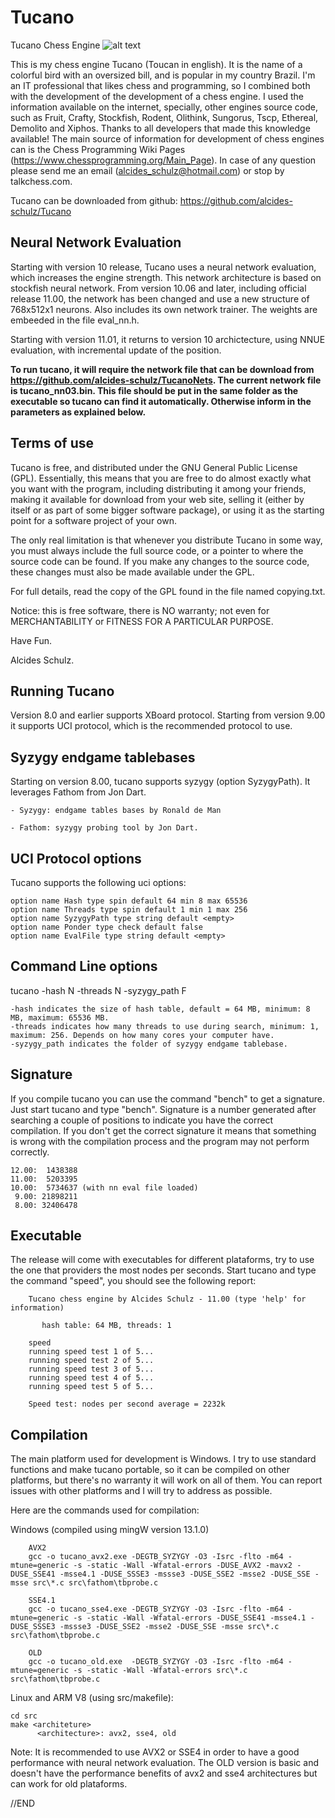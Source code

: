 # Tucano
Tucano Chess Engine ![alt text](image/tucano.bmp "Tucano")

This is my chess engine Tucano (Toucan in english). It is the name of a colorful bird with an oversized bill, and is popular in my country Brazil. 
I'm an IT professional that likes chess and programming, so I combined both with the development of the development of a chess engine. 
I used the information available on the internet, specially, other engines source code, such as Fruit, Crafty, Stockfish, Rodent, Olithink, Sungorus, Tscp, Ethereal, Demolito and Xiphos. Thanks to all developers that made this knowledge available!
The main source of information for development of chess engines can is the Chess Programming Wiki Pages (https://www.chessprogramming.org/Main_Page).
In case of any question please send me an email (alcides_schulz@hotmail.com) or stop by talkchess.com.

Tucano can be downloaded from github: https://github.com/alcides-schulz/Tucano

Neural Network Evaluation
-------------------------
Starting with version 10 release, Tucano uses a neural network evaluation, which increases the engine strength. This network architecture is based on stockfish neural network.
From version 10.06 and later, including official release 11.00, the network has been changed and use a new structure of 768x512x1 neurons. Also includes its own network trainer. The weights are embeeded in the file eval_nn.h.

Starting with version 11.01, it returns to version 10 archictecture, using NNUE evaluation, with incremental update of the position. 

**To run tucano, it will require the network file that can be download from https://github.com/alcides-schulz/TucanoNets. The current network file is tucano_nn03.bin. This file should be put in the same folder as the executable so tucano can find it automatically. Otherwise inform in the parameters as explained below.**


Terms of use
------------
Tucano is free, and distributed under the GNU General Public License (GPL). Essentially, this means that you are free to do almost exactly what you want with the program, including distributing it among your friends, making it available for download from your web site, selling it (either by itself or as part of some bigger software package), or using it as the starting point for a software project of your own.

The only real limitation is that whenever you distribute Tucano in some way, you must always include the full source code, or a pointer to where the source code can be found. If you make any changes to the source code, these changes must also be made available under the GPL.

For full details, read the copy of the GPL found in the file named copying.txt.

Notice: this is free software, there is NO warranty; not even for MERCHANTABILITY or FITNESS FOR A PARTICULAR PURPOSE.

Have Fun.

Alcides Schulz.

Running Tucano
--------------
Version 8.0 and earlier supports XBoard protocol.
Starting from version 9.00 it supports UCI protocol, which is the recommended protocol to use.

Syzygy endgame tablebases
-------------------------
Starting on version 8.00, tucano supports syzygy (option SyzygyPath). It leverages Fathom from Jon Dart.

    - Syzygy: endgame tables bases by Ronald de Man
    
    - Fathom: syzygy probing tool by Jon Dart.
    
    
UCI Protocol options
--------------------
Tucano supports the following uci options:

    option name Hash type spin default 64 min 8 max 65536
    option name Threads type spin default 1 min 1 max 256
    option name SyzygyPath type string default <empty>
    option name Ponder type check default false
    option name EvalFile type string default <empty>
    
Command Line options
--------------------
tucano -hash N -threads N -syzygy_path F

    -hash indicates the size of hash table, default = 64 MB, minimum: 8 MB, maximum: 65536 MB.
    -threads indicates how many threads to use during search, minimum: 1, maximum: 256. Depends on how many cores your computer have.
    -syzygy_path indicates the folder of syzygy endgame tablebase.
   
Signature
---------
If you compile tucano you can use the command "bench" to get a signature. Just start tucano and type "bench". 
Signature is a number generated after searching a couple of positions to indicate you have the correct compilation. 
If you don't get the correct signature it means that something is wrong with the compilation process and the program may not perform correctly.

    12.00:  1438388
    11.00:  5203395
    10.00:  5734637 (with nn eval file loaded)
     9.00: 21898211
     8.00: 32406478

 Executable
 ----------
The release will come with executables for different plataforms, try to use the one that providers the most nodes per seconds. 
Start tucano and type the command "speed", you should see the following report:

        Tucano chess engine by Alcides Schulz - 11.00 (type 'help' for information)

           hash table: 64 MB, threads: 1

        speed
        running speed test 1 of 5...
        running speed test 2 of 5...
        running speed test 3 of 5...
        running speed test 4 of 5...
        running speed test 5 of 5...

        Speed test: nodes per second average = 2232k


Compilation
-----------
The main platform used for development is Windows. 
I try to use standard functions and make tucano portable, so it can be compiled on other platforms, but there's no warranty it will work on all of them.
You can report issues with other platforms and I will try to address as possible.

Here are the commands used for compilation:

Windows (compiled using mingW version 13.1.0)

        AVX2
        gcc -o tucano_avx2.exe -DEGTB_SYZYGY -O3 -Isrc -flto -m64 -mtune=generic -s -static -Wall -Wfatal-errors -DUSE_AVX2 -mavx2 -DUSE_SSE41 -msse4.1 -DUSE_SSSE3 -mssse3 -DUSE_SSE2 -msse2 -DUSE_SSE -msse src\*.c src\fathom\tbprobe.c
        
        SSE4.1
        gcc -o tucano_sse4.exe -DEGTB_SYZYGY -O3 -Isrc -flto -m64 -mtune=generic -s -static -Wall -Wfatal-errors -DUSE_SSE41 -msse4.1 -DUSE_SSSE3 -mssse3 -DUSE_SSE2 -msse2 -DUSE_SSE -msse src\*.c src\fathom\tbprobe.c
        
        OLD
        gcc -o tucano_old.exe  -DEGTB_SYZYGY -O3 -Isrc -flto -m64 -mtune=generic -s -static -Wall -Wfatal-errors src\*.c src\fathom\tbprobe.c

Linux and ARM V8 (using src/makefile):
    
    cd src
    make <architeture>
          <architecture>: avx2, sse4, old

Note: It is recommended to use AVX2 or SSE4 in order to have a good performance with neural network evaluation. The OLD version is basic and doesn't have the performance benefits of avx2 and sse4 architectures but can work for old plataforms.

//END
